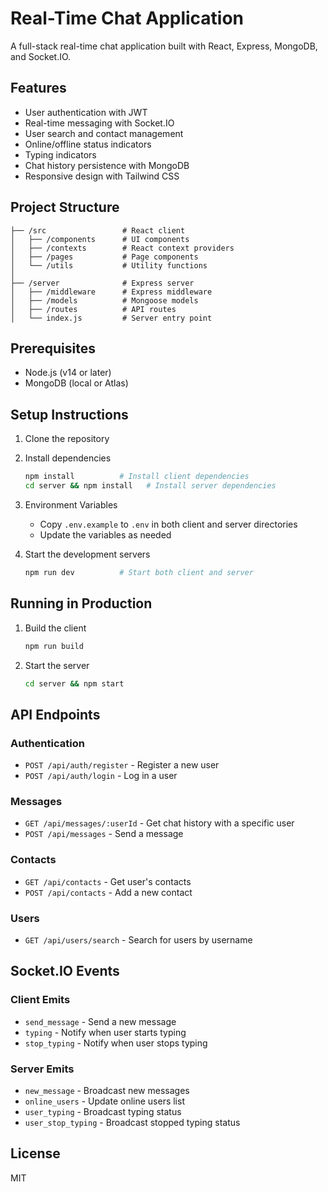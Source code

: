 # Real-Time Chat Application

A full-stack real-time chat application built with React, Express, MongoDB, and Socket.IO.

## Features

- User authentication with JWT
- Real-time messaging with Socket.IO
- User search and contact management
- Online/offline status indicators
- Typing indicators
- Chat history persistence with MongoDB
- Responsive design with Tailwind CSS

## Project Structure

```
├── /src                 # React client 
│   ├── /components      # UI components
│   ├── /contexts        # React context providers
│   ├── /pages           # Page components
│   └── /utils           # Utility functions
│
├── /server              # Express server
│   ├── /middleware      # Express middleware
│   ├── /models          # Mongoose models
│   ├── /routes          # API routes
│   └── index.js         # Server entry point
```

## Prerequisites

- Node.js (v14 or later)
- MongoDB (local or Atlas)

## Setup Instructions

1. Clone the repository

2. Install dependencies
   ```bash
   npm install          # Install client dependencies
   cd server && npm install   # Install server dependencies
   ```

3. Environment Variables
   - Copy `.env.example` to `.env` in both client and server directories
   - Update the variables as needed

4. Start the development servers
   ```bash
   npm run dev          # Start both client and server
   ```

## Running in Production

1. Build the client
   ```bash
   npm run build
   ```

2. Start the server
   ```bash
   cd server && npm start
   ```

## API Endpoints

### Authentication
- `POST /api/auth/register` - Register a new user
- `POST /api/auth/login` - Log in a user

### Messages
- `GET /api/messages/:userId` - Get chat history with a specific user
- `POST /api/messages` - Send a message

### Contacts
- `GET /api/contacts` - Get user's contacts
- `POST /api/contacts` - Add a new contact

### Users
- `GET /api/users/search` - Search for users by username

## Socket.IO Events

### Client Emits
- `send_message` - Send a new message
- `typing` - Notify when user starts typing
- `stop_typing` - Notify when user stops typing

### Server Emits
- `new_message` - Broadcast new messages
- `online_users` - Update online users list
- `user_typing` - Broadcast typing status
- `user_stop_typing` - Broadcast stopped typing status

## License

MIT